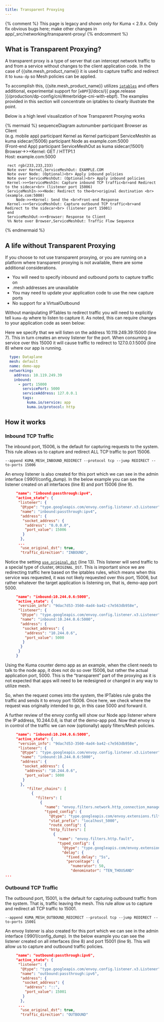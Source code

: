 ```yaml
---
title: Transparent Proxying
---
```


{% comment %}
This page is legacy and shown only for Kuma < 2.9.x. Only fix obvious bugs here; make other changes in app/_src/networking/transparent-proxy/
{% endcomment %}

## What is Transparent Proxying?
A transparent proxy is a type of server that can intercept network traffic to and from a service without changes to the client application code. In the case of {{site.mesh_product_name}} it is used to capture traffic and redirect it to `kuma-dp` so Mesh policies can be applied.

To accomplish this, {{site.mesh_product_name}} utilizes [`iptables`](https://linux.die.net/man/8/iptables) and offers additional, experimental support for [`eBPF`](/docs/{{ page.release }}/production/dp-config/cni/#merbridge-cni-with-ebpf). The examples provided in this section will concentrate on iptables to clearly illustrate the point.

Below is a high level visualization of how Transparent Proxying works

{% mermaid %}
 sequenceDiagram
 autonumber
     participant Browser as Client<br>(e.g. mobile app)
     participant Kernel as Kernel
     participant ServiceMeshIn as kuma sidecar(15006)
     participant Node as example.com:5000<br>(Front-end App)
     participant ServiceMeshOut as kuma sidecar(15001)
     Browser->>+Kernel: GET / HTTP1.1<br>Host: example.com:5000
 
     rect rgb(233,233,233)
     Note over Kernel,ServiceMeshOut: EXAMPLE.COM
     Note over Node: (Optional)<br> Apply inbound policies
     Note over ServiceMeshOut: (Optional)<br> Apply inbound policies
     Kernel->>+ServiceMeshIn: Capture inbound TCP traffic<br>and Redirect to the sidecar<br> (listener port 15006)
     ServiceMeshIn->>+Node: Redirect to the<br>original destination <br>(example.com:5000)
         Node->>+Kernel: Send the <br>Front-end Response
     Kernel->>+ServiceMeshOut: Capture outbound TCP traffic<br>and Redirect to the sidecar<br> (listener port 15001)
     end
     ServiceMeshOut->>+Browser: Response to Client
     %% Note over Browser,ServiceMeshOut: Traffic Flow Sequence
{% endmermaid %}



## A life without Transparent Proxying
If you choose to not use transparent proxying, or you are running on a platform where transparent proxying is not available, there are some additional considerations.

- You will need to specify inbound and outbound ports to capture traffic on
- .mesh addresses are unavailable
- You may need to update your application code to use the new capture ports
- No support for a VirtualOutbound

Without manipulating IPTables to redirect traffic you will need to explicitly tell `kuma-dp` where to listen to capture it. As noted, this can require changes to your application code as seen below:



Here we specify that we will listen on the address 10.119.249.39:15000 (line 7). This in turn creates an envoy listener for the port. When consuming a service over this 15000 it will cause traffic to redirect to 127.0.0.1:5000 (line 8) where our app is running. 

```yaml
  type: Dataplane
  mesh: default
  name: demo-app
  networking: 
    address: 10.119.249.39 
    inbound: 
      - port: 15000
        servicePort: 5000
        serviceAddress: 127.0.0.1
        tags: 
          kuma.io/service: app
          kuma.io/protocol: http
```

## How it works

### Inbound TCP Traffic
The inbound port, 15006, is the default for capturing requests to the system. This rule allows us to capture and redirect ALL TCP traffic to port 15006. 
```
--append KUMA_MESH_INBOUND_REDIRECT --protocol tcp --jump REDIRECT --to-ports 15006
```

An envoy listener is also created for this port which we can see in the admin interface (:9901/config_dump). In the below example you can see the listener created on all interfaces (line 8) and port 15006 (line 9).

```json
     "name": "inbound:passthrough:ipv4",
     "active_state": {
      "listener": {
       "@type": "type.googleapis.com/envoy.config.listener.v3.Listener",
       "name": "inbound:passthrough:ipv4",
       "address": {
        "socket_address": {
         "address": "0.0.0.0",
         "port_value": 15006
        }
       },
      ...
       "use_original_dst": true,
       "traffic_direction": "INBOUND",
```

Notice the setting [`use_original_dst`](https://www.envoyproxy.io/docs/envoy/latest/api-v3/config/listener/v3/listener.proto) (line 13). This listener will send traffic to a special type of cluster, `ORIGINAL_DST`. This is important since we are redirecting traffic here based on the iptables rules, which means when this service was requested, it was not likely requested over this port, 15006, but rather whatever the target application is listening on, that is, demo-app port 5000.

```json
     "name": "inbound:10.244.0.6:5000",
     "active_state": {
      "version_info": "9dac7d53-3560-4ad4-ba42-c7e563db958e",
      "listener": {
       "@type": "type.googleapis.com/envoy.config.listener.v3.Listener",
       "name": "inbound:10.244.0.6:5000",
       "address": {
        "socket_address": {
         "address": "10.244.0.6",
         "port_value": 5000
        }
       }
      }
     }
```

Using the Kuma counter demo app as an example, when the client needs to talk to the node app, it does not do so over 15006, but rather the actual application port, 5000. This is the “transparent” part of the proxying as it is not expected that apps will need to be redesigned or changed in any way to utilize mesh.


So, when the request comes into the system, the IPTables rule grabs the traffic and sends it to envoy port 15006. Once here, we check where the request was originally intended to go, in this case 5000 and forward it.


A further review of the envoy config will show our Node app listener where the IP address, 10.244.0.6, is that of the demo-app pod. Now that envoy is in control of the traffic we can now
(optionally) apply filters/Mesh policies.


```json
     "name": "inbound:10.244.0.6:5000",
     "active_state": {
      "version_info": "9dac7d53-3560-4ad4-ba42-c7e563db958e",
      "listener": {
       "@type": "type.googleapis.com/envoy.config.listener.v3.Listener",
       "name": "inbound:10.244.0.6:5000",
       "address": {
        "socket_address": {
         "address": "10.244.0.6",
         "port_value": 5000
        }
       },
          "filter_chains": [
            {
              "filters": [
                {
                  "name": "envoy.filters.network.http_connection_manager",
                  "typed_config": {
                    "@type": "type.googleapis.com/envoy.extensions.filters.network.http_connection_manager.v3.HttpConnectionManager",
                    "stat_prefix": "localhost_5000",
                    "route_config": {
                    "http_filters": [
                      {
                        "name": "envoy.filters.http.fault",
                        "typed_config": {
                          "@type": "type.googleapis.com/envoy.extensions.filters.http.fault.v3.HTTPFault",
                          "delay": {
                            "fixed_delay": "5s",
                            "percentage": {
                              "numerator": 50,
                              "denominator": "TEN_THOUSAND"
...
```

### Outbound TCP Traffic


The outbound port, 15001, is the default for capturing outbound traffic from the system. That is, traffic leaving the mesh. This rule allow us to capture and redirect all TCP traffic to 15001. 


```
--append KUMA_MESH_OUTBOUND_REDIRECT --protocol tcp --jump REDIRECT --to-ports 15001
```

An envoy listener is also created for this port which we can see in the admin interface (:9901/config_dump). In the below example you can see the listener created on all interfaces (line 8) and port 15001 (line 9). This will allow us to capture and outbound traffic policies.

```json
     "name": "outbound:passthrough:ipv6",
     "active_state": {
      "listener": {
       "@type": "type.googleapis.com/envoy.config.listener.v3.Listener",
       "name": "outbound:passthrough:ipv6",
       "address": {
        "socket_address": {
         "address": "::",
         "port_value": 15001
        }
       },
      ...
       "use_original_dst": true,
       "traffic_direction": "OUTBOUND"
```

